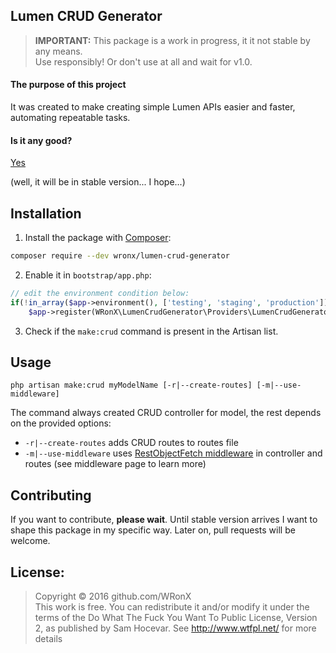 ## Lumen CRUD Generator

> **IMPORTANT:** This package is a work in progress, it it not stable by any means.   
> Use responsibly! Or don't use at all and wait for v1.0.

#### The purpose of this project

It was created to make creating simple Lumen APIs easier and faster, automating repeatable tasks.

#### Is it any good?

[Yes](https://news.ycombinator.com/item?id=3067434)

(well, it will be in stable version... I hope...)

## Installation

1. Install the package with [Composer](https://getcomposer.org/):  
 
```bash
composer require --dev wronx/lumen-crud-generator
```

2. Enable it in `bootstrap/app.php`:

```php
// edit the environment condition below:
if(!in_array($app->environment(), ['testing', 'staging', 'production']))
    $app->register(WRonX\LumenCrudGenerator\Providers\LumenCrudGeneratorProvider::class);
```

3. Check if the `make:crud` command is present in the Artisan list.  


## Usage

`php artisan make:crud myModelName [-r|--create-routes] [-m|--use-middleware]`

The command always created CRUD controller for model, the rest depends on the provided options:
 * `-r|--create-routes` adds CRUD routes to routes file
 * `-m|--use-middleware` uses [RestObjectFetch middleware](https://github.com/WRonX/Lumen-RestObjectFetch-middleware) in controller and routes (see middleware page to learn more) 

## Contributing

If you want to contribute, **please wait**. Until stable version arrives I want to shape this package in my specific way. Later on, pull requests will be welcome. 

## License:

> Copyright © 2016 github.com/WRonX    
> This work is free. You can redistribute it and/or modify it under the terms of the Do What The Fuck You Want To Public License, Version 2, as published by Sam Hocevar. See http://www.wtfpl.net/ for more details
